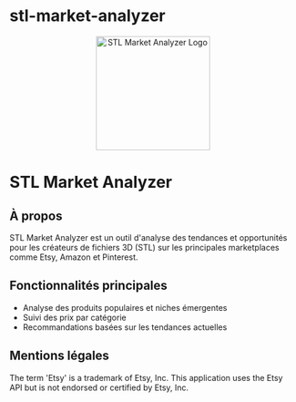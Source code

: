 # stl-market-analyzer
<p align="center">
  <img src="logo.png" alt="STL Market Analyzer Logo" width="200"/>
</p>

# STL Market Analyzer

## À propos
STL Market Analyzer est un outil d'analyse des tendances et opportunités pour les créateurs de fichiers 3D (STL) sur les principales marketplaces comme Etsy, Amazon et Pinterest.

## Fonctionnalités principales
- Analyse des produits populaires et niches émergentes
- Suivi des prix par catégorie
- Recommandations basées sur les tendances actuelles

## Mentions légales
The term 'Etsy' is a trademark of Etsy, Inc. This application uses the Etsy API but is not endorsed or certified by Etsy, Inc.
